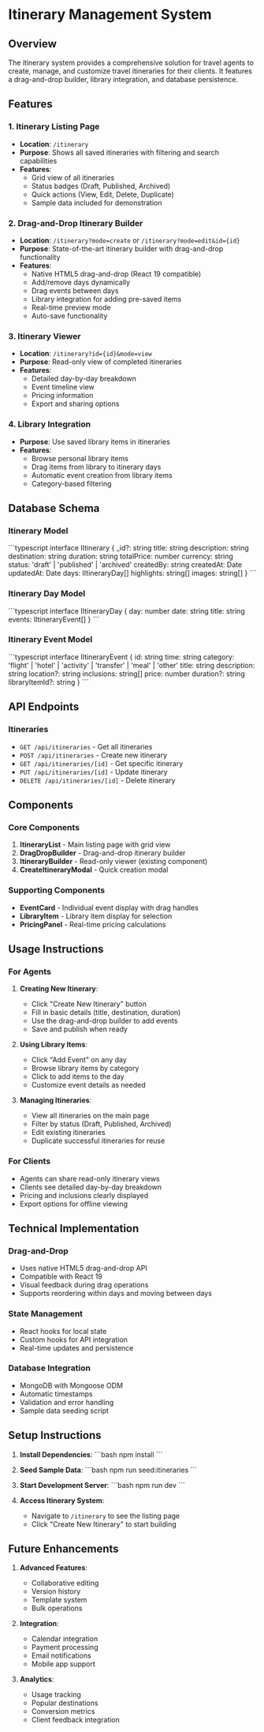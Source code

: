 # Itinerary Management System

## Overview
The itinerary system provides a comprehensive solution for travel agents to create, manage, and customize travel itineraries for their clients. It features a drag-and-drop builder, library integration, and database persistence.

## Features

### 1. Itinerary Listing Page
- **Location**: `/itinerary`
- **Purpose**: Shows all saved itineraries with filtering and search capabilities
- **Features**:
  - Grid view of all itineraries
  - Status badges (Draft, Published, Archived)
  - Quick actions (View, Edit, Delete, Duplicate)
  - Sample data included for demonstration

### 2. Drag-and-Drop Itinerary Builder
- **Location**: `/itinerary?mode=create` or `/itinerary?mode=edit&id={id}`
- **Purpose**: State-of-the-art itinerary builder with drag-and-drop functionality
- **Features**:
  - Native HTML5 drag-and-drop (React 19 compatible)
  - Add/remove days dynamically
  - Drag events between days
  - Library integration for adding pre-saved items
  - Real-time preview mode
  - Auto-save functionality

### 3. Itinerary Viewer
- **Location**: `/itinerary?id={id}&mode=view`
- **Purpose**: Read-only view of completed itineraries
- **Features**:
  - Detailed day-by-day breakdown
  - Event timeline view
  - Pricing information
  - Export and sharing options

### 4. Library Integration
- **Purpose**: Use saved library items in itineraries
- **Features**:
  - Browse personal library items
  - Drag items from library to itinerary days
  - Automatic event creation from library items
  - Category-based filtering

## Database Schema

### Itinerary Model
\`\`\`typescript
interface IItinerary {
  _id?: string
  title: string
  description: string
  destination: string
  duration: string
  totalPrice: number
  currency: string
  status: 'draft' | 'published' | 'archived'
  createdBy: string
  createdAt: Date
  updatedAt: Date
  days: IItineraryDay[]
  highlights: string[]
  images: string[]
}
\`\`\`

### Itinerary Day Model
\`\`\`typescript
interface IItineraryDay {
  day: number
  date: string
  title: string
  events: IItineraryEvent[]
}
\`\`\`

### Itinerary Event Model
\`\`\`typescript
interface IItineraryEvent {
  id: string
  time: string
  category: 'flight' | 'hotel' | 'activity' | 'transfer' | 'meal' | 'other'
  title: string
  description: string
  location?: string
  inclusions: string[]
  price: number
  duration?: string
  libraryItemId?: string
}
\`\`\`

## API Endpoints

### Itineraries
- `GET /api/itineraries` - Get all itineraries
- `POST /api/itineraries` - Create new itinerary
- `GET /api/itineraries/[id]` - Get specific itinerary
- `PUT /api/itineraries/[id]` - Update itinerary
- `DELETE /api/itineraries/[id]` - Delete itinerary

## Components

### Core Components
1. **ItineraryList** - Main listing page with grid view
2. **DragDropBuilder** - Drag-and-drop itinerary builder
3. **ItineraryBuilder** - Read-only viewer (existing component)
4. **CreateItineraryModal** - Quick creation modal

### Supporting Components
- **EventCard** - Individual event display with drag handles
- **LibraryItem** - Library item display for selection
- **PricingPanel** - Real-time pricing calculations

## Usage Instructions

### For Agents
1. **Creating New Itinerary**:
   - Click "Create New Itinerary" button
   - Fill in basic details (title, destination, duration)
   - Use the drag-and-drop builder to add events
   - Save and publish when ready

2. **Using Library Items**:
   - Click "Add Event" on any day
   - Browse library items by category
   - Click to add items to the day
   - Customize event details as needed

3. **Managing Itineraries**:
   - View all itineraries on the main page
   - Filter by status (Draft, Published, Archived)
   - Edit existing itineraries
   - Duplicate successful itineraries for reuse

### For Clients
- Agents can share read-only itinerary views
- Clients see detailed day-by-day breakdown
- Pricing and inclusions clearly displayed
- Export options for offline viewing

## Technical Implementation

### Drag-and-Drop
- Uses native HTML5 drag-and-drop API
- Compatible with React 19
- Visual feedback during drag operations
- Supports reordering within days and moving between days

### State Management
- React hooks for local state
- Custom hooks for API integration
- Real-time updates and persistence

### Database Integration
- MongoDB with Mongoose ODM
- Automatic timestamps
- Validation and error handling
- Sample data seeding script

## Setup Instructions

1. **Install Dependencies**:
   \`\`\`bash
   npm install
   \`\`\`

2. **Seed Sample Data**:
   \`\`\`bash
   npm run seed:itineraries
   \`\`\`

3. **Start Development Server**:
   \`\`\`bash
   npm run dev
   \`\`\`

4. **Access Itinerary System**:
   - Navigate to `/itinerary` to see the listing page
   - Click "Create New Itinerary" to start building

## Future Enhancements

1. **Advanced Features**:
   - Collaborative editing
   - Version history
   - Template system
   - Bulk operations

2. **Integration**:
   - Calendar integration
   - Payment processing
   - Email notifications
   - Mobile app support

3. **Analytics**:
   - Usage tracking
   - Popular destinations
   - Conversion metrics
   - Client feedback integration

